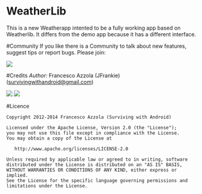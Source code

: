 WeatherLib
==========

This is a new Weatherapp intented to be a fully working app based on Weatherlib. It differs from the demo app because it has a different interface.

#Community
If you like there is a Community to talk about new features, suggest tips or report bugs. Please join:

[![](http://4.bp.blogspot.com/-Bfh2unbdc84/UcGqVJKdMwI/AAAAAAAAAOc/W4kGiTU-fYk/s1600/google_plus_58.png)](https://plus.google.com/communities/117946761543584564970)

#Credits 
*Author:* Francesco Azzola (JFrankie) ([survivingwithandroid@gmail.com](mailto:survivingwithandroid@gmail.com))

[![](http://4.bp.blogspot.com/-Bfh2unbdc84/UcGqVJKdMwI/AAAAAAAAAOc/W4kGiTU-fYk/s1600/google_plus_58.png)](http://www.google.com/+FrancescoAzzola)  [![](http://3.bp.blogspot.com/-_JSQStno9N8/UcGWEW7V9AI/AAAAAAAAAOM/_qFVUjIaySg/s1600/linkedin.png)](http://it.linkedin.com/in/francescoazzola)

#Licence
```
Copyright 2012-2014 Francesco Azzola (Surviving with Android)

Licensed under the Apache License, Version 2.0 (the "License");
you may not use this file except in compliance with the License.
You may obtain a copy of the License at

   http://www.apache.org/licenses/LICENSE-2.0

Unless required by applicable law or agreed to in writing, software
distributed under the License is distributed on an "AS IS" BASIS,
WITHOUT WARRANTIES OR CONDITIONS OF ANY KIND, either express or implied.
See the License for the specific language governing permissions and
limitations under the License.
```

[Yahoo! Weather]:http://developer.yahoo.com/weather/
[Openweathermap]:http://openweathermap.org/


    

